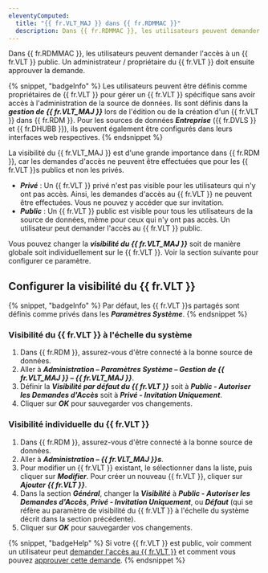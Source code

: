 ```yaml
---
eleventyComputed:
  title: "{{ fr.VLT_MAJ }} dans {{ fr.RDMMAC }}"
  description: Dans {{ fr.RDMMAC }}, les utilisateurs peuvent demander l'accès à un {{ fr.VLT }} public. Un administrateur / propriétaire du {{ fr.VLT }} doit ensuite approuver la demande.
---
```

Dans {{ fr.RDMMAC }}, les utilisateurs peuvent demander l'accès à un {{ fr.VLT }} public. Un administrateur / propriétaire du {{ fr.VLT }} doit ensuite approuver la demande.

{% snippet, "badgeInfo" %} 
Les utilisateurs peuvent être définis comme propriétaires de {{ fr.VLT }} pour gérer un {{ fr.VLT }} spécifique sans avoir accès à l'administration de la source de données. Ils sont définis dans la ***gestion de {{ fr.VLT_MAJ }}*** lors de l'édition ou de la création d'un {{ fr.VLT }} dans {{ fr.RDM }}. Pour les sources de données ***Entreprise*** ({{ fr.DVLS }} et {{ fr.DHUBB }}), ils peuvent également être configurés dans leurs interfaces web respectives.
{% endsnippet %}

La visibilité du {{ fr.VLT_MAJ }} est d'une grande importance dans {{ fr.RDM }}, car les demandes d'accès ne peuvent être effectuées que pour les {{ fr.VLT }}s publics et non les privés.
* ***Privé*** : Un {{ fr.VLT }} privé n'est pas visible pour les utilisateurs qui n'y ont pas accès. Ainsi, les demandes d'accès au {{ fr.VLT }} ne peuvent être effectuées. Vous ne pouvez y accéder que sur invitation.
* ***Public*** : Un {{ fr.VLT }} public est visible pour tous les utilisateurs de la source de données, même pour ceux qui n'y ont pas accès. Un utilisateur peut demander l'accès au {{ fr.VLT }} public.

Vous pouvez changer la ***visibilité du {{ fr.VLT_MAJ }}*** soit de manière globale soit individuellement sur le {{ fr.VLT }}. Voir la section suivante pour configurer ce paramètre.

## Configurer la visibilité du {{ fr.VLT }}

{% snippet, "badgeInfo" %} 
Par défaut, les {{ fr.VLT }}s partagés sont définis comme privés dans les ***Paramètres Système***.
{% endsnippet %}

### Visibilité du {{ fr.VLT }} à l'échelle du système

1. Dans {{ fr.RDM }}, assurez-vous d'être connecté à la bonne source de données.
1. Aller à ***Administration – Paramètres Système – Gestion de {{ fr.VLT_MAJ }} – {{ fr.VLT_MAJ }}***.
1. Définir la ***Visibilité par défaut du {{ fr.VLT }}*** soit à ***Public - Autoriser les Demandes d'Accès*** soit à ***Privé - Invitation Uniquement***.
1. Cliquer sur ***OK*** pour sauvegarder vos changements.

### Visibilité individuelle du {{ fr.VLT }}

1. Dans {{ fr.RDM }}, assurez-vous d'être connecté à la bonne source de données.
1. Aller à ***Administration – {{ fr.VLT_MAJ }}s***.
1. Pour modifier un {{ fr.VLT }} existant, le sélectionner dans la liste, puis cliquer sur ***Modifier***. Pour créer un nouveau {{ fr.VLT }}, cliquer sur ***Ajouter {{ fr.VLT }}***.
1. Dans la section ***Général***, changer la ***Visibilité*** à ***Public - Autoriser les Demandes d'Accès***, ***Privé - Invitation Uniquement***, ou ***Défaut*** (qui se réfère au paramètre de visibilité du {{ fr.VLT }} à l'échelle du système décrit dans la section précédente).
1. Cliquer sur ***OK*** pour sauvegarder vos changements.

{% snippet, "badgeHelp" %} 
Si votre {{ fr.VLT }} est public, voir comment un utilisateur peut [demander l'accès au {{ fr.VLT }}](/rdm/mac/interface-utilisateur/zone-de-contenu/accès-vault/demander-accès-vault) et comment vous pouvez [approuver cette demande](/rdm/mac/interface-utilisateur/zone-de-contenu/accès-vault/approuver-accès-vault).
{% endsnippet %}
